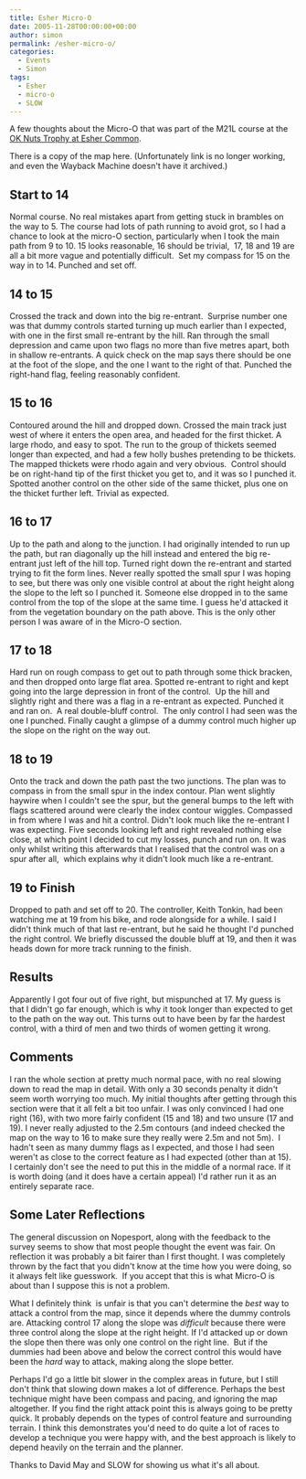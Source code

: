 ```yaml
---
title: Esher Micro-O
date: 2005-11-28T00:00:00+00:00
author: simon
permalink: /esher-micro-o/
categories:
  - Events
  - Simon
tags:
  - Esher
  - micro-o
  - SLOW
---
```

A few thoughts about the Micro-O that was part of the M21L course at the <a href="http://www.sloweb.org.uk/events/20051127/index.htm">OK Nuts Trophy at Esher Common</a>.
<!--more-->

There is a copy of the map here. (Unfortunately link is no longer working, and even the Wayback Machine doesn't have it archived.)

## Start to 14

Normal course. No real mistakes apart from getting stuck in brambles on the way to 5. The course had lots of path running to avoid grot, so I had a chance to look at the micro-O section, particularly when I took the main path from 9 to 10. 15 looks reasonable, 16 should be trivial,  17, 18 and 19 are all a bit more vague and potentially difficult.  Set my compass for 15 on the way in to 14. Punched and set off.

## 14 to 15

Crossed the track and down into the big re-entrant.  Surprise number one was that dummy controls started turning up much earlier than I expected, with one in the first small re-entrant by the hill. Ran through the small depression and came upon two flags no more than five metres apart, both in shallow re-entrants. A quick check on the map says there should be one at the foot of the slope, and the one I want to the right of that. Punched the right-hand flag, feeling reasonably confident.

## 15 to 16

Contoured around the hill and dropped down. Crossed the main track just west of where it enters the open area, and headed for the first thicket. A large rhodo, and easy to spot. The run to the group of thickets seemed longer than expected, and had a few holly bushes pretending to be thickets. The mapped thickets were rhodo again and very obvious.  Control should be on right-hand tip of the first thicket you get to, and it was so I punched it. Spotted another control on the other side of the same thicket, plus one on the thicket further left. Trivial as expected.

## 16 to 17

Up to the path and along to the junction. I had originally intended to run up the path, but ran diagonally up the hill instead and entered the big re-entrant just left of the hill top. Turned right down the re-entrant and started trying to fit the form lines. Never really spotted the small spur I was hoping to see, but there was only one visible control at about the right height along the slope to the left so I punched it. Someone else dropped in to the same control from the top of the slope at the same time. I guess he'd attacked it from the vegetation boundary on the path above. This is the only other person I was aware of in the Micro-O section.

## 17 to 18

Hard run on rough compass to get out to path through some thick bracken, and then dropped onto large flat area. Spotted re-entrant to right and kept going into the large depression in front of the control.  Up the hill and slightly right and there was a flag in a re-entrant as expected. Punched it and ran on.  A real double-bluff control.  The only control I had seen was the one I punched. Finally caught a glimpse of a dummy control much higher up the slope on the right on the way out.

## 18 to 19

Onto the track and down the path past the two junctions. The plan was to compass in from the small spur in the index contour. Plan went slightly haywire when I couldn't see the spur, but the general bumps to the left with flags scattered around were clearly the index contour wiggles. Compassed in from where I was and hit a control. Didn't look much like the re-entrant I was expecting. Five seconds looking left and right revealed nothing else close, at which point I decided to cut my losses, punch and run on. It was only whilst writing this afterwards that I realised that the control was on a spur after all,  which explains why it didn't look much like a re-entrant.

## 19 to Finish

Dropped to path and set off to 20. The controller, Keith Tonkin, had been watching me at 19 from his bike, and rode alongside for a while. I said I didn't think much of that last re-entrant, but he said he thought I'd punched the right control. We briefly discussed the double bluff at 19, and then it was heads down for more track running to the finish.

## Results

Apparently I got four out of five right, but mispunched at 17. My guess is that I didn't go far enough, which is why it took longer than expected to get to the path on the way out. This turns out to have been by far the hardest control, with a third of men and two thirds of women getting it wrong.

## Comments

I ran the whole section at pretty much normal pace, with no real slowing down to read the map in detail. With only a 30 seconds penalty it didn't seem worth worrying too much. My initial thoughts after getting through this section were that it all felt a bit too unfair. I was only convinced I had one right (16), with two more fairly confident (15 and 18) and two unsure (17 and 19). I never really adjusted to the 2.5m contours (and indeed checked the map on the way to 16 to make sure they really were 2.5m and not 5m).  I hadn't seen as many dummy flags as I expected, and those I had seen weren't as close to the correct feature as I had expected (other than at 15).  I certainly don't see the need to put this in the middle of a normal race. If it is worth doing (and it does have a certain appeal) I'd rather run it as an entirely separate race.

## Some Later Reflections

The general discussion on Nopesport, along with the feedback to the survey seems to show that most people thought the event was fair. On reflection it was probably a bit fairer than I first thought. I was completely thrown by the fact that you didn't know at the time how you were doing, so it always felt like guesswork.  If you accept that this is what Micro-O is about than I suppose this is not a problem.

What I definitely think  is unfair is that you can't determine the *best* way to attack a control from the map, since it depends where the dummy controls are. Attacking control 17 along the slope was *difficult* because there were three control along the slope at the right height. If I'd attacked up or down the slope then there was only one control on the right line.  But if the dummies had been above and below the correct control this would have been the *hard* way to attack, making along the slope better.

Perhaps I'd go a little bit slower in the complex areas in future, but I still don't think that slowing down makes a lot of difference. Perhaps the best technique might have been compass and pacing, and ignoring the map altogether. If you find the right attack point this is always going to be pretty quick. It probably depends on the types of control feature and surrounding terrain. I think this demonstrates you'd need to do quite a lot of races to develop a technique you were happy with, and the best approach is likely to depend heavily on the terrain and the planner.

Thanks to David May and SLOW for showing us what it's all about.
